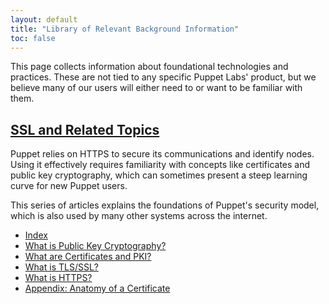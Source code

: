 ```yaml
---
layout: default
title: "Library of Relevant Background Information"
toc: false
---
```



This page collects information about foundational technologies and practices. These are not tied to any specific Puppet Labs' product, but we believe many of our users will either need to or want to be familiar with them.


## [SSL and Related Topics](./ssl/)

Puppet relies on HTTPS to secure its communications and identify nodes. Using it effectively requires familiarity with concepts like certificates and public key cryptography, which can sometimes present a steep learning curve for new Puppet users.

This series of articles explains the foundations of Puppet's security model, which is also used by many other systems across the internet.

- [Index](./ssl/index.html)
- [What is Public Key Cryptography?](./ssl/public_key.html)
- [What are Certificates and PKI?](./ssl/certificates_pki.html)
- [What is TLS/SSL?](./ssl/tls_ssl.html)
- [What is HTTPS?](./ssl/https.html)
- [Appendix: Anatomy of a Certificate](./ssl/cert_anatomy.html)

